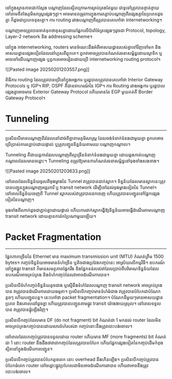 នៅក្នុងស្ថានភាពជាក់ស្តែង បណ្តាញដែលស្ថិតក្រោមការគ្រប់គ្រងតែមួយ ជាទូទៅត្រូវបានខ្ចាត់ខ្ចាយទៅតាមទីតាំងភូមិសាស្ត្រផ្សេងៗគ្នា។ អាចមានតម្រូវការក្នុងការតភ្ជាប់បណ្តាញពីរផ្សេងគ្នានៃប្រភេទដូចគ្នា ក៏ដូចជាប្រភេទខុសគ្នា។ ការ routing រវាងបណ្តាញពីរត្រូវបានគេហៅថា internetworking។

បណ្តាញអាចត្រូវបានចាត់ទុកថាខុសគ្នាដោយផ្អែកលើប៉ារ៉ាម៉ែត្រផ្សេងៗដូចជា Protocol, topology, Layer-2 network និង addressing scheme។

នៅក្នុង internetworking, routers មានចំណេះដឹងអំពីអាសយដ្ឋានរបស់គ្នាទៅវិញទៅមក និងអាសយដ្ឋានផ្សេងទៀតដែលនៅហួសពីពួកគេ។ ពួកវាអាចត្រូវបានកំណត់រចនាសម្ព័ន្ធដោយស្តាទិក ឬអាចទៅលើបណ្តាញផ្សេង ឬពួកគេអាចរៀនដោយប្រើ internetworking routing protocol។

![[Pasted image 20250201203557.png]]

ពិធីការ routing ដែលត្រូវបានប្រើនៅក្នុងអង្គការ ឬរដ្ឋបាលត្រូវបានគេហៅថា Interior Gateway Protocols ឬ IGP។ RIP, OSPF គឺជាឧទាហរណ៍នៃ IGP។ ការ Routing រវាងអង្គការ ឬរដ្ឋបាលផ្សេងគ្នាអាចមាន Exterior Gateway Protocol ហើយមានតែ EGP មួយគត់គឺ Border Gateway Protocol។

# Tunneling
---
ប្រសិនបើមានបណ្តាញពីរដែលនៅដាច់ពីគ្នាតាមភូមិសាស្ត្រ ដែលចង់ទំនាក់ទំនងជាមួយគ្នា ពួកគេអាចប្រើប្រាស់ការតភ្ជាប់ដោយផ្ទាល់ ឬត្រូវបញ្ជូនទិន្នន័យតាមរយៈបណ្តាញកណ្តាល។

Tunneling គឺជាយន្តការដែលបណ្តាញពីរឬច្រើនទំនាក់ទំនងជាមួយគ្នា ដោយឆ្លងកាត់បណ្តាញកណ្តាលដែលមានចន្លោះ។ Tunneling តម្រូវឱ្យមានការកំណត់រចនាសម្ព័ន្ធនៅចុងទាំងសងខាង។

![[Pasted image 20250201203633.png]]

នៅពេលដែលទិន្នន័យចូលពីចុងម្ខាងនៃ Tunnel វាត្រូវបានដាក់ស្លាក។ ទិន្នន័យដែលមានស្លាកនេះត្រូវបានបញ្ជូនក្នុងបណ្តាញអន្តរការី ឬ transit network ដើម្បីទៅដល់ចុងម្ខាងទៀតនៃ Tunnel។ នៅពេលទិន្នន័យចេញពី Tunnel ស្លាករបស់វាត្រូវបានដកចេញ ហើយត្រូវបានបញ្ជូនទៅផ្នែកផ្សេងទៀតនៃបណ្តាញ។

ចុងទាំងពីរហាក់ដូចជាភ្ជាប់គ្នាដោយផ្ទាល់ ហើយការដាក់ស្លាកធ្វើឱ្យទិន្នន័យអាចធ្វើដំណើរតាមបណ្តាញ transit network ដោយគ្មានការកែប្រែណាមួយឡើយ។

# Packet Fragmentation
---
ផ្នែកភាគច្រើននៃ Ethernet មាន maximum transmission unit (MTU) កំណត់ត្រឹម 1500 bytes។ កញ្ចប់ទិន្នន័យអាចមានទំហំច្រើន ឬតិចជាងប្រវែងកញ្ចប់នេះ អាស្រ័យលើកម្មវិធី។ ឧបករណ៍នៅក្នុងផ្លូវ transit ក៏មានសមត្ថភាពផ្នែករឹង និងផ្នែកទន់របស់វាដែលប្រាប់ពីបរិមាណទិន្នន័យដែលឧបករណ៍អាចគ្រប់គ្រង និងទំហំកញ្ចប់ដែលវាអាចដំណើរការបាន។

ប្រសិនបើទំហំកញ្ចប់ទិន្នន័យតូចជាង ឬស្មើនឹងទំហំដែលបណ្តាញ transit network អាចគ្រប់គ្រងបាន វាត្រូវបានដំណើរការដោយធម្មតា។ ប្រសិនបើកញ្ចប់មានទំហំធំជាង វាត្រូវបានបំបែកជាបំណែកតូចៗ ហើយបញ្ជូនបន្ត។ នេះហៅថា packet fragmentation។ បំណែកនីមួយៗមានអាសយដ្ឋានប្រភព និងគោលដៅដូចគ្នា ហើយត្រូវបានបញ្ជូនតាមផ្លូវ transit យ៉ាងងាយស្រួល។ នៅពេលទទួលបាន វាត្រូវបានផ្គុំឡើងវិញ។

ប្រសិនបើកញ្ចប់ដែលមាន DF (do not fragment) bit កំណត់ជា 1 មកដល់ router ដែលមិនអាចគ្រប់គ្រងកញ្ចប់បានដោយសារទំហំរបស់វា កញ្ចប់នោះនឹងត្រូវបោះបង់ចោល។

នៅពេលដែលកញ្ចប់ត្រូវបានទទួលដោយ router ហើយមាន MF (more fragments) bit កំណត់ជា 1 នោះ router នឹងដឹងថាវាជាកញ្ចប់ដែលត្រូវបានបំបែក ហើយផ្នែកផ្សេងទៀតនៃកញ្ចប់ដើមកំពុងស្ថិតនៅក្នុងដំណើរការបញ្ជូន។

ប្រសិនបើកញ្ចប់ត្រូវបានបំបែកតូចពេក នោះ overhead នឹងកើនឡើង។ ប្រសិនបើកញ្ចប់ត្រូវបានបំបែកធំពេក router នៅចន្លោះផ្លូវប្រហែលជាមិនអាចដំណើរការវាបាន ហើយវាអាចនឹងត្រូវបោះបង់ចោល។
